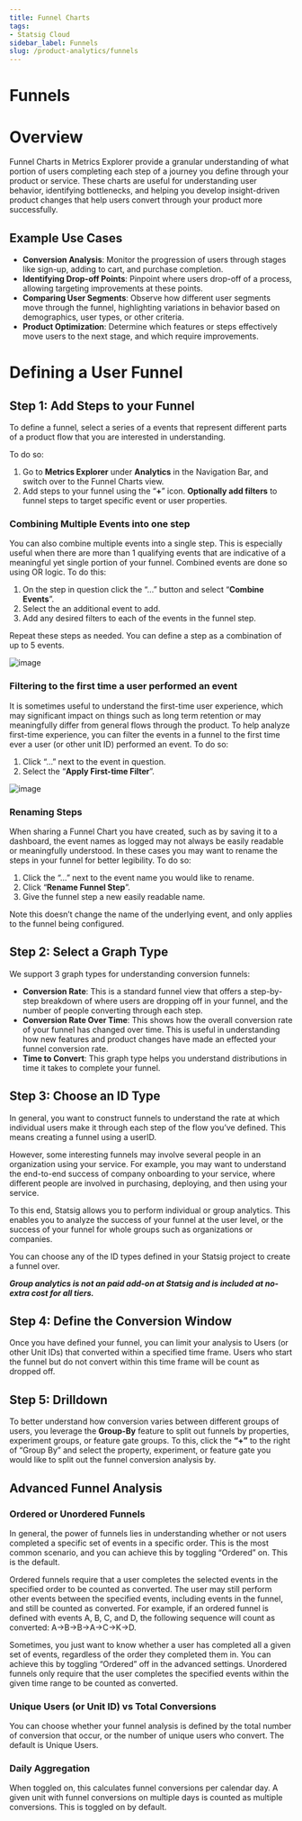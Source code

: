 ```yaml
---
title: Funnel Charts
tags:
- Statsig Cloud 
sidebar_label: Funnels
slug: /product-analytics/funnels
---
```

# Funnels

# **Overview**

Funnel Charts in Metrics Explorer provide a granular understanding of what portion of users completing each step of a journey you define through your product or service. These charts are useful for understanding user behavior, identifying bottlenecks, and helping you develop insight-driven product changes that help users convert through your product more successfully.

## **Example Use Cases**

- **Conversion Analysis**: Monitor the progression of users through stages like sign-up, adding to cart, and purchase completion.
- **Identifying Drop-off Points**: Pinpoint where users drop-off of a process, allowing targeting improvements at these points.
- **Comparing User Segments**: Observe how different user segments move through the funnel, highlighting variations in behavior based on demographics, user types, or other criteria.
- **Product Optimization**: Determine which features or steps effectively move users to the next stage, and which require improvements.

# Defining a User Funnel

## Step 1: Add Steps to your Funnel

To define a funnel, select a series of a events that represent different parts of a product flow that you are interested in understanding.

To do so:

1. Go to **Metrics Explorer** under **Analytics** in the Navigation Bar, and switch over to the Funnel Charts view. 
2. Add steps to your funnel using the “**+**” icon. **Optionally add filters** to funnel steps to target specific event or user properties.

### Combining Multiple Events into one step

You can also combine multiple events into a single step. This is especially useful when there are more than 1 qualifying events that are indicative of a meaningful yet single portion of your funnel. Combined events are done so using OR logic. To do this: 

1. On the step in question click the “…” button and select “**Combine Events**”.
2. Select the an additional event to add. 
3. Add any desired filters to each of the events in the funnel step.

Repeat these steps as needed. You can define a step as a combination of up to 5 events. 

![image](https://github.com/user-attachments/assets/7f2ee5ad-c365-45dc-953c-4ac9ab2c97f1)



### Filtering to the first time a user performed an event

It is sometimes useful to understand the first-time user experience, which may significant impact on things such as long term retention or may meaningfully differ from general flows through the product. To help analyze first-time experience, you can filter the events in a funnel to the first time ever a user (or other unit ID) performed an event. To do so:

1. Click “…” next to the event in question. 
2. Select the “**Apply First-time Filter**”. 

![image](https://github.com/user-attachments/assets/b646b075-4594-467b-8791-ec8674a635c5)


### Renaming Steps

When sharing a Funnel Chart you have created, such as by saving it to a dashboard, the event names as logged may not always be easily readable or meaningfully understood. In these cases you may want to rename the steps in your funnel for better legibility. To do so:

1. Click the “…” next to the event name you would like to rename.
2. Click “**Rename Funnel Step**”. 
3. Give the funnel step a new easily readable name. 

Note this doesn’t change the name of the underlying event, and only applies to the funnel being configured. 


## **Step 2: Select a Graph Type**

We support 3 graph types for understanding conversion funnels:

- **Conversion Rate**: This is a standard funnel view that offers a step-by-step breakdown of where users are dropping off in your funnel, and the number of people converting through each step.
- **Conversion Rate Over Time**: This shows how the overall conversion rate of your funnel has changed over time. This is useful in understanding how new features and product changes have made an effected your funnel conversion rate.
- **Time to Convert**: This graph type helps you understand distributions in time it takes to complete your funnel.

## **Step 3: Choose an ID Type**

In general, you want to construct funnels to understand the rate at which individual users make it through each step of the flow you’ve defined. This means creating a funnel using a userID.

However, some interesting funnels may involve several people in an organization using your service. For example, you may want to understand the end-to-end success of company onboarding to your service, where different people are involved in purchasing, deploying, and then using your service.

To this end, Statsig allows you to perform individual or group analytics. This enables you to analyze the success of your funnel at the user level, or the success of your funnel for whole groups such as organizations or companies. 

You can choose any of the ID types defined in your Statsig project to create a funnel over.

***Group analytics is not an paid add-on at Statsig and is included at no-extra cost for all tiers.***

## **Step 4: Define the Conversion Window**

Once you have defined your funnel, you can limit your analysis to Users (or other Unit IDs) that converted within a specified time frame. Users who start the funnel but do not convert within this time frame will be count as dropped off. 

## **Step 5: Drilldown**

To better understand how conversion varies between different groups of users, you leverage the **Group-By** feature to split out funnels by properties, experiment groups, or feature gate groups. To this, click the **“+”** to the right of “Group By” and select the property, experiment, or feature gate you would like to split out the funnel conversion analysis by. 

## Advanced Funnel Analysis

### Ordered or Unordered Funnels

In general, the power of funnels lies in understanding whether or not users completed a specific set of events in a specific order. This is the most common scenario, and you can achieve this by toggling “Ordered” on. This is the default. 

Ordered funnels require that a user completes the selected events in the specified order to be counted as converted. The user may still perform other events between the specified events, including events in the funnel, and still be counted as converted. For example, if an ordered funnel is defined with events A, B, C, and D, the following sequence will count as converted: A→B→B→A→C→K→D.

Sometimes, you just want to know whether a user has completed all a given set of events, regardless of the order they completed them in. You can achieve this by toggling “Ordered” off in the advanced settings. Unordered funnels only require that the user completes the specified events within the given time range to be counted as converted.

### Unique Users (or Unit ID) vs Total Conversions

You can choose whether your funnel analysis is defined by the total number of conversion that occur, or the number of unique users who convert. The default is Unique Users. 

### Daily Aggregation

When toggled on, this calculates funnel conversions per calendar day. A given unit with funnel conversions on multiple days is counted as multiple conversions. This is toggled on by default.
